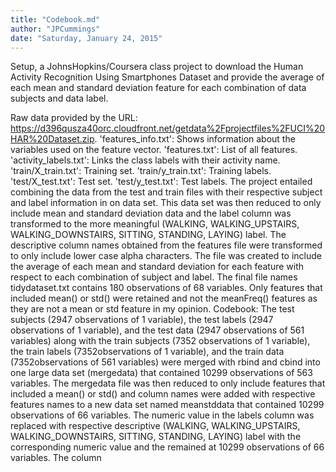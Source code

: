 ```yaml
---
title: "Codebook.md"
author: "JPCummings"
date: "Saturday, January 24, 2015"
---
```


Setup, a JohnsHopkins/Coursera class project to download the Human Activity Recognition Using Smartphones Dataset and provide the average of each mean and standard deviation feature for each combination of data subjects and data label.

Raw data provided by the URL:
https://d396qusza40orc.cloudfront.net/getdata%2Fprojectfiles%2FUCI%20HAR%20Dataset.zip.
'features_info.txt': Shows information about the variables used on the feature vector.
'features.txt': List of all features.
'activity_labels.txt': Links the class labels with their activity name.
'train/X_train.txt': Training set.
'train/y_train.txt': Training labels.
'test/X_test.txt': Test set.
'test/y_test.txt': Test labels.
The project entailed combining the data from the test and train files with their respective subject and label information in on data set.  This data set was then reduced to only include mean and standard deviation data and the label column was transformed to the more meaningful (WALKING, WALKING_UPSTAIRS, WALKING_DOWNSTAIRS, SITTING, STANDING, LAYING) label.  The descriptive column names obtained from the features file were transformed to only include lower case alpha characters.  The file was created to include the average of each mean and standard deviation for each feature with respect to each combination of subject and label.  The final file names tidydataset.txt contains 180 observations of 68 variables.  Only features that included mean() or std() were retained and not the meanFreq() features as they are not a mean or std feature in my opinion.
Codebook: The test subjects (2947 observations of 1 variable), the test labels (2947 observations of 1 variable), and the test data (2947 observations of 561 variables) along with the train subjects (7352 observations of 1 variable), the train labels (7352observations of 1 variable), and the train data (7352observations of 561 variables) were merged with rbind and cbind into one large data set (mergedata) that contained 10299 observations of 563 variables. The mergedata file was then reduced to only include features that included a mean() or std() and column names were added with respective features names to a new data set named meanstddata that contained 10299 observations of 66 variables.  The numeric value in the labels column was replaced with respective descriptive (WALKING, WALKING_UPSTAIRS, WALKING_DOWNSTAIRS, SITTING, STANDING, LAYING) label with the corresponding numeric value and the remained at 10299 observations of 66 variables.  The column 